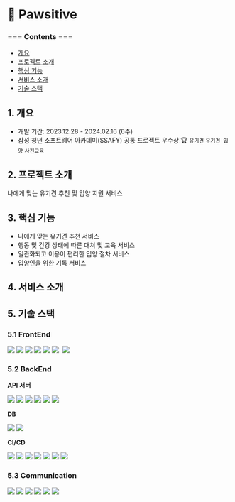 # 🐶 Pawsitive

### === Contents ===

- [개요](#1-개요)
- [프로젝트 소개](#2-프로젝트-소개)
- [핵심 기능](#3-핵심-기능)
- [서비스 소개](#4-서비스-소개)
- [기술 스택](#5-기술-스택)

## 1. 개요
- 개발 기간: 2023.12.28 - 2024.02.16 (6주)
- 삼성 청년 소프트웨어 아카데미(SSAFY) 공통 프로젝트 우수상 🏆
  `유기견` `유기견 입양` `사전교육`

## 2. 프로젝트 소개
나에게 맞는 유기견 추천 및 입양 지원 서비스

## 3. 핵심 기능
- 나에게 맞는 유기견 추천 서비스
- 행동 및 건강 상태에 따른 대처 및 교육 서비스
- 일관화되고 이용이 편리한 입양 절차 서비스
- 입양인을 위한 기록 서비스

## 4. 서비스 소개

## 5. 기술 스택
### 5.1 FrontEnd
<img src="https://img.shields.io/badge/React-61DAFB?style=for-the-badge&logo=react&logoColor=black">&nbsp;<img src="https://img.shields.io/badge/TypeScript-3178c6?style=for-the-badge&logo=TypeScript&logoColor=white">&nbsp;<img src="https://img.shields.io/badge/vite-646CFF?style=for-the-badge&logo=vite&logoColor=white">&nbsp;<img src="https://img.shields.io/badge/pwa-5A0FC8?style=for-the-badge&logo=pwa&logoColor=white">&nbsp;<img src="https://img.shields.io/badge/styledcomponents-DB7093?style=for-the-badge&logo=styledcomponents&logoColor=black">&nbsp;<img src="https://img.shields.io/badge/reactquery-FF4154?style=for-the-badge&logo=reactquery&logoColor=white">&nbsp;
<img src="https://img.shields.io/badge/jotai-09D3AC?style=for-the-badge&logo=createreactapp&logoColor=white">&nbsp;

### 5.2 BackEnd
**API 서버**

<img src="https://img.shields.io/badge/java-007396?style=for-the-badge&logo=java&logoColor=white">&nbsp;<img src="https://img.shields.io/badge/springboot-6DB33F?style=for-the-badge&logo=springboot&logoColor=white">&nbsp;<img src="https://img.shields.io/badge/springsecurity-6DB33F?style=for-the-badge&logo=springsecurity&logoColor=white">&nbsp;<img src="https://img.shields.io/badge/intellijidea-000000?style=for-the-badge&logo=intellijidea&logoColor=white">&nbsp;<img src="https://img.shields.io/badge/gradle-02303A?style=for-the-badge&logo=gradle&logoColor=white">&nbsp;<img src="https://img.shields.io/badge/Kakao-FFCD00?style=for-the-badge&logo=Kakao&logoColor=white">

**DB**

<img src="https://img.shields.io/badge/mysql-4479A1?style=for-the-badge&logo=mysql&logoColor=white">&nbsp;<img src="https://img.shields.io/badge/redis-DC382D?style=for-the-badge&logo=redis&logoColor=black">

**CI/CD**

<img src="https://img.shields.io/badge/Docker-2496ED?style=for-the-badge&logo=Docker&logoColor=white">&nbsp;<img src="https://img.shields.io/badge/Jenkins-D24939?style=for-the-badge&logo=Jenkins&logoColor=white">&nbsp;<img src="https://img.shields.io/badge/Nginx-009639?style=for-the-badge&logo=nginx&logoColor=white">&nbsp;<img src="https://img.shields.io/badge/ubuntu-E95420?style=for-the-badge&logo=ubuntu&logoColor=white">&nbsp;<img src="https://img.shields.io/badge/aws ec2-FF9900?style=for-the-badge&logo=amazonec2&logoColor=white">&nbsp;<img src="https://img.shields.io/badge/amazonrds-527FFF?style=for-the-badge&logo=amazonrds&logoColor=white">&nbsp;<img src="https://img.shields.io/badge/amazons3-1572B6?style=for-the-badge&logo=amazons3&logoColor=white">&nbsp;

### 5.3 Communication

<img src="https://img.shields.io/badge/git-F05032?style=for-the-badge&logo=git&logoColor=white">&nbsp;<img src="https://img.shields.io/badge/jira-0052CC?style=for-the-badge&logo=jirasoftware&logoColor=white">&nbsp;<img src="https://img.shields.io/badge/mattermost-0058CC?style=for-the-badge&logo=mattermost&logoColor=white">&nbsp;<img src="https://img.shields.io/badge/webex-000000?style=for-the-badge&logo=webex&logoColor=white">&nbsp;<img src="https://img.shields.io/badge/notion-000000?style=for-the-badge&logo=notion&logoColor=white">&nbsp;<img src="https://img.shields.io/badge/figma-EA4335?style=for-the-badge&logo=figma&logoColor=white">&nbsp;